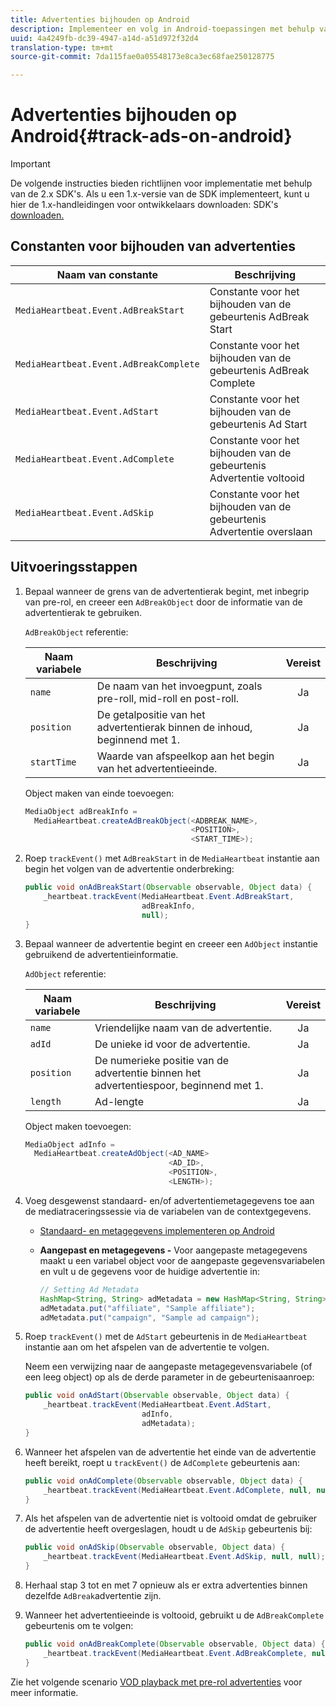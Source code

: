 ```yaml
---
title: Advertenties bijhouden op Android
description: Implementeer en volg in Android-toepassingen met behulp van de Media SDK.
uuid: 4a4249fb-dc39-4947-a14d-a51d972f32d4
translation-type: tm+mt
source-git-commit: 7da115fae0a05548173e8ca3ec68fae250128775

---
```



# Advertenties bijhouden op Android{#track-ads-on-android}

>[!IMPORTANT]
>
>De volgende instructies bieden richtlijnen voor implementatie met behulp van de 2.x SDK&#39;s. Als u een 1.x-versie van de SDK implementeert, kunt u hier de 1.x-handleidingen voor ontwikkelaars downloaden: SDK&#39;s [downloaden.](/help/sdk-implement/download-sdks.md)

## Constanten voor bijhouden van advertenties

| Naam van constante | Beschrijving |
| --- | --- |
| `MediaHeartbeat.Event.AdBreakStart` | Constante voor het bijhouden van de gebeurtenis AdBreak Start |
| `MediaHeartbeat.Event.AdBreakComplete` | Constante voor het bijhouden van de gebeurtenis AdBreak Complete |
| `MediaHeartbeat.Event.AdStart` | Constante voor het bijhouden van de gebeurtenis Ad Start |
| `MediaHeartbeat.Event.AdComplete` | Constante voor het bijhouden van de gebeurtenis Advertentie voltooid |
| `MediaHeartbeat.Event.AdSkip` | Constante voor het bijhouden van de gebeurtenis Advertentie overslaan |

## Uitvoeringsstappen

1. Bepaal wanneer de grens van de advertentierak begint, met inbegrip van pre-rol, en creeer een `AdBreakObject` door de informatie van de advertentierak te gebruiken.

   `AdBreakObject` referentie:

   | Naam variabele | Beschrijving | Vereist |
   | --- | --- | :---: |
   | `name` | De naam van het invoegpunt, zoals pre-roll, mid-roll en post-roll. | Ja |
   | `position` | De getalpositie van het advertentierak binnen de inhoud, beginnend met 1. | Ja |
   | `startTime` | Waarde van afspeelkop aan het begin van het advertentieeinde. | Ja |

   Object maken van einde toevoegen:

   ```java
   MediaObject adBreakInfo =  
     MediaHeartbeat.createAdBreakObject(<ADBREAK_NAME>,  
                                        <POSITION>,  
                                        <START_TIME>);
   ```

1. Roep `trackEvent()` met `AdBreakStart` in de `MediaHeartbeat` instantie aan begin het volgen van de advertentie onderbreking:

   ```java
   public void onAdBreakStart(Observable observable, Object data) {  
       _heartbeat.trackEvent(MediaHeartbeat.Event.AdBreakStart,  
                             adBreakInfo,  
                             null); 
   }
   ```

1. Bepaal wanneer de advertentie begint en creeer een `AdObject` instantie gebruikend de advertentieinformatie.

   `AdObject` referentie:

   | Naam variabele | Beschrijving | Vereist |
   | --- | --- | :---: |
   | `name` | Vriendelijke naam van de advertentie. | Ja |
   | `adId` | De unieke id voor de advertentie. | Ja |
   | `position` | De numerieke positie van de advertentie binnen het advertentiespoor, beginnend met 1. | Ja |
   | `length` | Ad-lengte | Ja |

   Object maken toevoegen:

   ```java
   MediaObject adInfo =  
     MediaHeartbeat.createAdObject(<AD_NAME> 
                                   <AD_ID>,  
                                   <POSITION>,  
                                   <LENGTH>);
   ```

1. Voeg desgewenst standaard- en/of advertentiemetagegevens toe aan de mediatraceringssessie via de variabelen van de contextgegevens.

   * [Standaard- en metagegevens implementeren op Android](/help/sdk-implement/track-ads/impl-std-ad-metadata/impl-std-ad-metadata-android.md)
   * **Aangepast en metagegevens -** Voor aangepaste metagegevens maakt u een variabel object voor de aangepaste gegevensvariabelen en vult u de gegevens voor de huidige advertentie in:

      ```java
      // Setting Ad Metadata 
      HashMap<String, String> adMetadata = new HashMap<String, String>(); 
      adMetadata.put("affiliate", "Sample affiliate"); 
      adMetadata.put("campaign", "Sample ad campaign");
      ```

1. Roep `trackEvent()` met de `AdStart` gebeurtenis in de `MediaHeartbeat` instantie aan om het afspelen van de advertentie te volgen.

   Neem een verwijzing naar de aangepaste metagegevensvariabele (of een leeg object) op als de derde parameter in de gebeurtenisaanroep:

   ```java
   public void onAdStart(Observable observable, Object data) {  
       _heartbeat.trackEvent(MediaHeartbeat.Event.AdStart,  
                             adInfo,  
                             adMetadata); 
   }
   ```

1. Wanneer het afspelen van de advertentie het einde van de advertentie heeft bereikt, roept u `trackEvent()` de `AdComplete` gebeurtenis aan:

   ```java
   public void onAdComplete(Observable observable, Object data) {  
       _heartbeat.trackEvent(MediaHeartbeat.Event.AdComplete, null, null); 
   }
   ```

1. Als het afspelen van de advertentie niet is voltooid omdat de gebruiker de advertentie heeft overgeslagen, houdt u de `AdSkip` gebeurtenis bij:

   ```java
   public void onAdSkip(Observable observable, Object data) {  
       _heartbeat.trackEvent(MediaHeartbeat.Event.AdSkip, null, null); 
   }
   ```

1. Herhaal stap 3 tot en met 7 opnieuw als er extra advertenties binnen dezelfde `AdBreak`advertentie zijn.
1. Wanneer het advertentieeinde is voltooid, gebruikt u de `AdBreakComplete` gebeurtenis om te volgen:

   ```java
   public void onAdBreakComplete(Observable observable, Object data) {  
       _heartbeat.trackEvent(MediaHeartbeat.Event.AdBreakComplete, null, null); 
   }
   ```

Zie het volgende scenario [VOD playback met pre-rol advertenties](/help/sdk-implement/tracking-scenarios/vod-preroll-ads.md) voor meer informatie.
